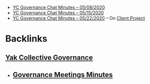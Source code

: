 - [YC Governance Chat Minutes – 05/08/2020](<YC Governance Chat Minutes – 05/08/2020.md>) 
- [YC Governance Chat Minutes – 05/15/2020](<YC Governance Chat Minutes – 05/15/2020.md>) 
- [YC Governance Chat Minutes – 05/22/2020](<YC Governance Chat Minutes – 05/22/2020.md>) – On [Client Project](<Client Project.md>)

# Backlinks
## [Yak Collective Governance](<Yak Collective Governance.md>)
- ## [Governance Meetings Minutes](<Governance Meetings Minutes.md>)

